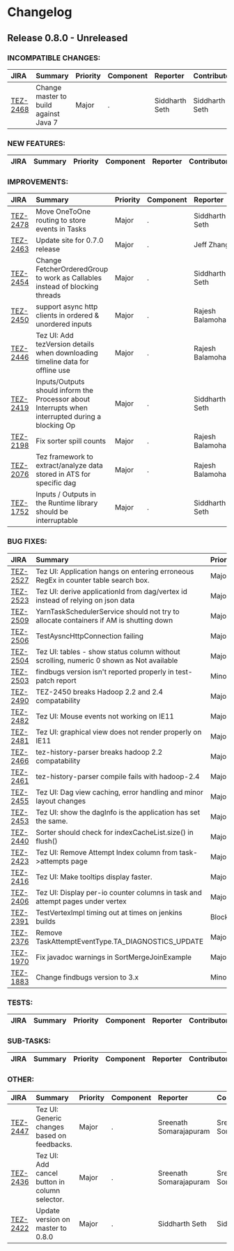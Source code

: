 
<!---
# Licensed to the Apache Software Foundation (ASF) under one
# or more contributor license agreements.  See the NOTICE file
# distributed with this work for additional information
# regarding copyright ownership.  The ASF licenses this file
# to you under the Apache License, Version 2.0 (the
# "License"); you may not use this file except in compliance
# with the License.  You may obtain a copy of the License at
#
#     http://www.apache.org/licenses/LICENSE-2.0
#
# Unless required by applicable law or agreed to in writing, software
# distributed under the License is distributed on an "AS IS" BASIS,
# WITHOUT WARRANTIES OR CONDITIONS OF ANY KIND, either express or implied.
# See the License for the specific language governing permissions and
# limitations under the License.
-->
# Changelog

## Release 0.8.0 - Unreleased

### INCOMPATIBLE CHANGES:

| JIRA | Summary | Priority | Component | Reporter | Contributor |
|:---- |:---- | :--- |:---- |:---- |:---- |
| [TEZ-2468](https://issues.apache.org/jira/browse/TEZ-2468) | Change master to build against Java 7 |  Major | . | Siddharth Seth | Siddharth Seth |


### NEW FEATURES:

| JIRA | Summary | Priority | Component | Reporter | Contributor |
|:---- |:---- | :--- |:---- |:---- |:---- |


### IMPROVEMENTS:

| JIRA | Summary | Priority | Component | Reporter | Contributor |
|:---- |:---- | :--- |:---- |:---- |:---- |
| [TEZ-2478](https://issues.apache.org/jira/browse/TEZ-2478) | Move OneToOne routing to store events in Tasks |  Major | . | Siddharth Seth | Siddharth Seth |
| [TEZ-2463](https://issues.apache.org/jira/browse/TEZ-2463) | Update site for 0.7.0 release |  Major | . | Jeff Zhang | Jeff Zhang |
| [TEZ-2454](https://issues.apache.org/jira/browse/TEZ-2454) | Change FetcherOrderedGroup to work as Callables instead of blocking threads |  Major | . | Siddharth Seth | Siddharth Seth |
| [TEZ-2450](https://issues.apache.org/jira/browse/TEZ-2450) | support async http clients in ordered & unordered inputs |  Major | . | Rajesh Balamohan | Rajesh Balamohan |
| [TEZ-2446](https://issues.apache.org/jira/browse/TEZ-2446) | Tez UI: Add tezVersion details when downloading timeline data for offline use |  Major | . | Rajesh Balamohan | Prakash Ramachandran |
| [TEZ-2419](https://issues.apache.org/jira/browse/TEZ-2419) | Inputs/Outputs should inform the Processor about Interrupts when interrupted during a blocking Op |  Major | . | Siddharth Seth | Siddharth Seth |
| [TEZ-2198](https://issues.apache.org/jira/browse/TEZ-2198) | Fix sorter spill counts |  Major | . | Rajesh Balamohan | Rajesh Balamohan |
| [TEZ-2076](https://issues.apache.org/jira/browse/TEZ-2076) | Tez framework to extract/analyze data stored in ATS for specific dag |  Major | . | Rajesh Balamohan | Rajesh Balamohan |
| [TEZ-1752](https://issues.apache.org/jira/browse/TEZ-1752) | Inputs / Outputs in the Runtime library should be interruptable |  Major | . | Siddharth Seth | Rajesh Balamohan |


### BUG FIXES:

| JIRA | Summary | Priority | Component | Reporter | Contributor |
|:---- |:---- | :--- |:---- |:---- |:---- |
| [TEZ-2527](https://issues.apache.org/jira/browse/TEZ-2527) | Tez UI: Application hangs on entering erroneous RegEx in counter table search box. |  Major | . | Sreenath Somarajapuram | Sreenath Somarajapuram |
| [TEZ-2523](https://issues.apache.org/jira/browse/TEZ-2523) | Tez UI: derive applicationId from dag/vertex id instead of relying on json data |  Major | UI | Prakash Ramachandran | Prakash Ramachandran |
| [TEZ-2509](https://issues.apache.org/jira/browse/TEZ-2509) | YarnTaskSchedulerService should not try to allocate containers if AM is shutting down |  Major | . | Hitesh Shah | Hitesh Shah |
| [TEZ-2506](https://issues.apache.org/jira/browse/TEZ-2506) | TestAysncHttpConnection failing |  Major | . | Siddharth Seth | Rajesh Balamohan |
| [TEZ-2504](https://issues.apache.org/jira/browse/TEZ-2504) | Tez UI: tables - show status column without scrolling, numeric 0 shown as Not available |  Major | UI | Sreenath Somarajapuram | Sreenath Somarajapuram |
| [TEZ-2503](https://issues.apache.org/jira/browse/TEZ-2503) | findbugs version isn't reported properly in test-patch report |  Minor | . | Siddharth Seth | Siddharth Seth |
| [TEZ-2490](https://issues.apache.org/jira/browse/TEZ-2490) | TEZ-2450 breaks Hadoop 2.2 and 2.4 compatability |  Major | . | Rajesh Balamohan | Rajesh Balamohan |
| [TEZ-2482](https://issues.apache.org/jira/browse/TEZ-2482) | Tez UI: Mouse events not working on IE11 |  Major | UI | Sreenath Somarajapuram | Sreenath Somarajapuram |
| [TEZ-2481](https://issues.apache.org/jira/browse/TEZ-2481) | Tez UI: graphical view does not render properly on IE11 |  Major | . | Sreenath Somarajapuram | Sreenath Somarajapuram |
| [TEZ-2466](https://issues.apache.org/jira/browse/TEZ-2466) | tez-history-parser breaks hadoop 2.2 compatability |  Major | . | Rajesh Balamohan | Rajesh Balamohan |
| [TEZ-2461](https://issues.apache.org/jira/browse/TEZ-2461) | tez-history-parser compile fails with hadoop-2.4 |  Major | . | Jeff Zhang | Rajesh Balamohan |
| [TEZ-2455](https://issues.apache.org/jira/browse/TEZ-2455) | Tez UI: Dag view caching, error handling and minor layout changes |  Major | . | Sreenath Somarajapuram | Sreenath Somarajapuram |
| [TEZ-2453](https://issues.apache.org/jira/browse/TEZ-2453) | Tez UI: show the dagInfo is the application has set the same. |  Major | UI | Prakash Ramachandran | Prakash Ramachandran |
| [TEZ-2440](https://issues.apache.org/jira/browse/TEZ-2440) | Sorter should check for indexCacheList.size() in flush() |  Major | . | Rajesh Balamohan | Mit Desai |
| [TEZ-2423](https://issues.apache.org/jira/browse/TEZ-2423) | Tez UI: Remove Attempt Index column from task-\>attempts page |  Major | . | Sreenath Somarajapuram | Sreenath Somarajapuram |
| [TEZ-2416](https://issues.apache.org/jira/browse/TEZ-2416) | Tez UI: Make tooltips display faster. |  Major | . | Sreenath Somarajapuram | Sreenath Somarajapuram |
| [TEZ-2406](https://issues.apache.org/jira/browse/TEZ-2406) | Tez UI: Display per-io counter columns in task and attempt pages under vertex |  Major | . | Sreenath Somarajapuram | Sreenath Somarajapuram |
| [TEZ-2391](https://issues.apache.org/jira/browse/TEZ-2391) | TestVertexImpl timing out at times on jenkins builds |  Blocker | . | Hitesh Shah | Mit Desai |
| [TEZ-2376](https://issues.apache.org/jira/browse/TEZ-2376) | Remove TaskAttemptEventType.TA\_DIAGNOSTICS\_UPDATE |  Major | . | Jeff Zhang | Jeff Zhang |
| [TEZ-1970](https://issues.apache.org/jira/browse/TEZ-1970) | Fix javadoc warnings in SortMergeJoinExample |  Major | . | Hitesh Shah | Mit Desai |
| [TEZ-1883](https://issues.apache.org/jira/browse/TEZ-1883) | Change findbugs version to 3.x |  Minor | . | Hitesh Shah | Siddharth Seth |


### TESTS:

| JIRA | Summary | Priority | Component | Reporter | Contributor |
|:---- |:---- | :--- |:---- |:---- |:---- |


### SUB-TASKS:

| JIRA | Summary | Priority | Component | Reporter | Contributor |
|:---- |:---- | :--- |:---- |:---- |:---- |


### OTHER:

| JIRA | Summary | Priority | Component | Reporter | Contributor |
|:---- |:---- | :--- |:---- |:---- |:---- |
| [TEZ-2447](https://issues.apache.org/jira/browse/TEZ-2447) | Tez UI: Generic changes based on feedbacks. |  Major | . | Sreenath Somarajapuram | Sreenath Somarajapuram |
| [TEZ-2436](https://issues.apache.org/jira/browse/TEZ-2436) | Tez UI: Add cancel button in column selector. |  Major | . | Sreenath Somarajapuram | Sreenath Somarajapuram |
| [TEZ-2422](https://issues.apache.org/jira/browse/TEZ-2422) | Update version on master to 0.8.0 |  Major | . | Siddharth Seth | Siddharth Seth |



